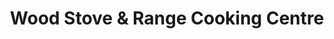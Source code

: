 ---
title: "Wood Stove & Range Cooking Centre"
url: /canterbury/wood-stove-und-range-cooking-centre/
shop: Küchen
---